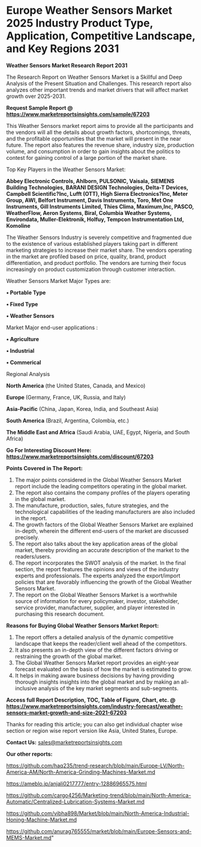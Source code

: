 # Europe Weather Sensors Market 2025 Industry Product Type, Application, Competitive Landscape, and Key Regions 2031

<strong>Weather Sensors Market Research Report 2031</strong>

The Research Report on Weather Sensors Market is a Skillful and Deep Analysis of the Present Situation and Challenges. This research report also analyzes other important trends and market drivers that will affect market growth over 2025-2031.

<strong>Request Sample Report @ <a href=https://www.marketreportsinsights.com/sample/67203>https://www.marketreportsinsights.com/sample/67203</a></strong>

This Weather Sensors market report aims to provide all the participants and the vendors will all the details about growth factors, shortcomings, threats, and the profitable opportunities that the market will present in the near future. The report also features the revenue share, industry size, production volume, and consumption in order to gain insights about the politics to contest for gaining control of a large portion of the market share.

Top Key Players in the Weather Sensors Market:

<strong>Abbey Electronic Controls, Ahlborn, PULSONIC, Vaisala, SIEMENS Building Technologies, BARANI DESIGN Technologies, Delta-T Devices, Campbell Scientific?Inc, Lufft (OTT), High Sierra Electronics?Inc, Meter Group, AWI, Belfort Instrument, Davis Instruments, Toro, Met One Instruments, Gill Instruments Limited, Thies Clima, Maximum,Inc, PASCO, WeatherFlow, Aeron Systems, Biral, Columbia Weather Systems, Environdata, Muller-Elektronik, Holfuy, Tempcon Instrumentation Ltd, Komoline</strong>

The Weather Sensors Industry is severely competitive and fragmented due to the existence of various established players taking part in different marketing strategies to increase their market share. The vendors operating in the market are profiled based on price, quality, brand, product differentiation, and product portfolio. The vendors are turning their focus increasingly on product customization through customer interaction.

Weather Sensors Market Major Types are:

<strong>• Portable Type

• Fixed Type

• Weather Sensors</strong>

Market Major end-user applications :

<strong>• Agriculture

• Industrial

• Commerical</strong>

Regional Analysis

</u><strong><b>North America</b></strong> (the United States, Canada, and Mexico)

<strong><b>Europe </b></strong>(Germany, France, UK, Russia, and Italy)

<strong><b>Asia-Pacific</b></strong> (China, Japan, Korea, India, and Southeast Asia)

<strong><b>South America</b></strong> (Brazil, Argentina, Colombia, etc.)

<strong><b>The Middle East and Africa</b></strong> (Saudi Arabia, UAE, Egypt, Nigeria, and South Africa)

<strong>Go For Interesting Discount Here: <a href=https://www.marketreportsinsights.com/discount/67203>https://www.marketreportsinsights.com/discount/67203</a></strong>

<strong>Points Covered in The Report:</strong>
<ol>
  <li>The major points considered in the Global Weather Sensors Market report include the leading competitors operating in the global market.</li>
  <li>The report also contains the company profiles of the players operating in the global market.</li>
  <li>The manufacture, production, sales, future strategies, and the technological capabilities of the leading manufacturers are also included in the report.</li>
  <li>The growth factors of the Global Weather Sensors Market are explained in-depth, wherein the different end-users of the market are discussed precisely.</li>
  <li>The report also talks about the key application areas of the global market, thereby providing an accurate description of the market to the readers/users.</li>
  <li>The report incorporates the SWOT analysis of the market. In the final section, the report features the opinions and views of the industry experts and professionals. The experts analyzed the export/import policies that are favorably influencing the growth of the Global Weather Sensors Market.</li>
  <li>The report on the Global Weather Sensors Market is a worthwhile source of information for every policymaker, investor, stakeholder, service provider, manufacturer, supplier, and player interested in purchasing this research document.</li>
</ol>
<strong>Reasons for Buying Global Weather Sensors Market Report:</strong>

<ol>
  <li>The report offers a detailed analysis of the dynamic competitive landscape that keeps the reader/client well ahead of the competitors.</li>
  <li>It also presents an in-depth view of the different factors driving or restraining the growth of the global market.</li>
  <li>The Global Weather Sensors Market report provides an eight-year forecast evaluated on the basis of how the market is estimated to grow.</li>
  <li>It helps in making aware business decisions by having providing thorough insights insights into the global market and by making an all-inclusive analysis of the key market segments and sub-segments.</li>
</ol>
<strong>Access full Report Description, TOC, Table of Figure, Chart, etc. @ <a href=https://www.marketreportsinsights.com/industry-forecast/weather-sensors-market-growth-and-size-2021-67203>https://www.marketreportsinsights.com/industry-forecast/weather-sensors-market-growth-and-size-2021-67203</a></strong>


Thanks for reading this article; you can also get individual chapter wise section or region wise report version like Asia, United States, Europe.

<strong>Contact Us:</strong>
sales@marketreportsinsights.com

<strong>Our other reports:</strong>

<a href=https://github.com/haq235/trend-research/blob/main/Europe-LV/North-America-AM/North-America-Grinding-Machines-Market.md>https://github.com/haq235/trend-research/blob/main/Europe-LV/North-America-AM/North-America-Grinding-Machines-Market.md</a>

<a href=https://ameblo.jp/anjali0217777/entry-12886965575.html>https://ameblo.jp/anjali0217777/entry-12886965575.html</a>

<a href=https://github.com/cargo4256/Marketing-trend/blob/main/North-America-Automatic/Centralized-Lubrication-Systems-Market.md>https://github.com/cargo4256/Marketing-trend/blob/main/North-America-Automatic/Centralized-Lubrication-Systems-Market.md</a>

<a href=https://github.com/vibha898/Market/blob/main/North-America-Industrial-Honing-Machine-Market.md>https://github.com/vibha898/Market/blob/main/North-America-Industrial-Honing-Machine-Market.md</a>

<a href=https://github.com/anurag765555/market/blob/main/Europe-Sensors-and-MEMS-Market.md>https://github.com/anurag765555/market/blob/main/Europe-Sensors-and-MEMS-Market.md</a>"
